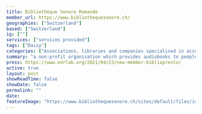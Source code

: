 ```yaml
---
title: Bibliothèque Sonore Romande
member_url: https://www.bibliothequesonore.ch/
geographies: ["Switzerland"]
based: ["Switzerland"]
ig: [""] 
services: ["services provided"] 
tags: ["Daisy"]
categories: ["Associations, libraries and companies specialised in accessibility services"]
summary: "a non-profit organisation which provides audiobooks to people with reading disabilities."
press: https://www.edrlab.org/2021/04/23/new-member-bibliopresto/
active: true
layout: post
showReadTime: false
showDate: false
permalink: ""
date: 
featureImage: "https://www.bibliothequesonore.ch/sites/default/files/image/2023-01/logo_bsr_2022_opti.svg"
---
```

